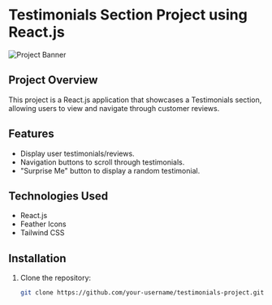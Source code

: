 # Testimonials Section Project using React.js

![Project Banner](project-banner.png)

## Project Overview

This project is a React.js application that showcases a Testimonials section, allowing users to view and navigate through customer reviews.

## Features

- Display user testimonials/reviews.
- Navigation buttons to scroll through testimonials.
- "Surprise Me" button to display a random testimonial.

## Technologies Used

- React.js
- Feather Icons
- Tailwind CSS

## Installation

1. Clone the repository:

   ```bash
   git clone https://github.com/your-username/testimonials-project.git
